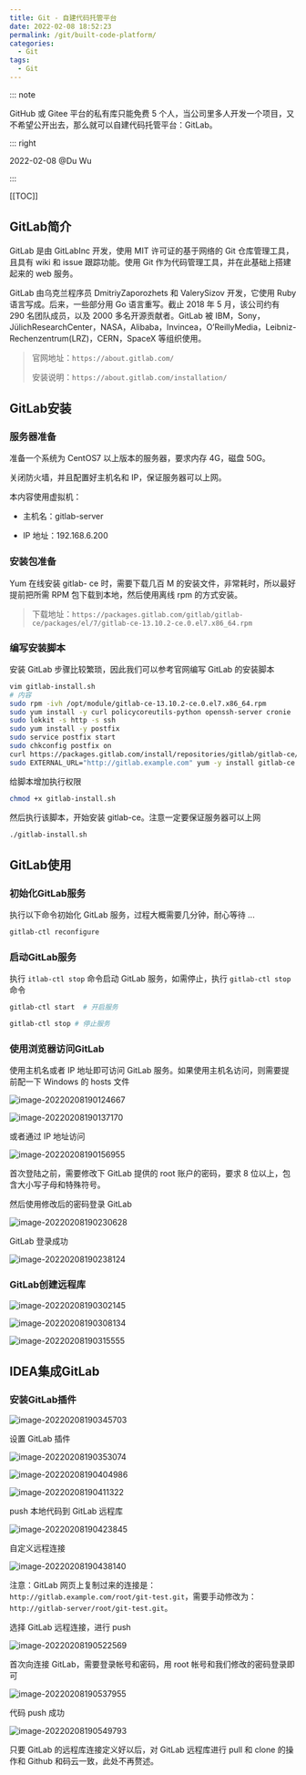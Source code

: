 ```yaml
---
title: Git - 自建代码托管平台
date: 2022-02-08 18:52:23
permalink: /git/built-code-platform/
categories: 
  - Git
tags: 
  - Git
---
```


::: note

GitHub 或 Gitee 平台的私有库只能免费 5 个人，当公司里多人开发一个项目，又不希望公开出去，那么就可以自建代码托管平台：GitLab。

::: right

2022-02-08 @Du Wu

:::

[[TOC]]



## GitLab简介

GitLab 是由 GitLabInc 开发，使用 MIT 许可证的基于网络的 Git 仓库管理工具，且具有 wiki 和 issue 跟踪功能。使用 Git 作为代码管理工具，并在此基础上搭建起来的 web 服务。

GitLab 由乌克兰程序员 DmitriyZaporozhets 和 ValerySizov 开发，它使用 Ruby 语言写成。后来，一些部分用 Go 语言重写。截止 2018 年 5 月，该公司约有 290 名团队成员，以及 2000 多名开源贡献者。GitLab 被 IBM，Sony，JülichResearchCenter，NASA，Alibaba，Invincea，O’ReillyMedia，Leibniz-Rechenzentrum(LRZ)，CERN，SpaceX 等组织使用。

> 官网地址：`https://about.gitlab.com/`
>
> 安装说明：`https://about.gitlab.com/installation/`

## GitLab安装

### 服务器准备

准备一个系统为 CentOS7 以上版本的服务器，要求内存 4G，磁盘 50G。

关闭防火墙，并且配置好主机名和 IP，保证服务器可以上网。

本内容使用虚拟机：

- 主机名：gitlab-server

- IP 地址：192.168.6.200

### 安装包准备

Yum 在线安装 gitlab- ce 时，需要下载几百 M 的安装文件，非常耗时，所以最好提前把所需 RPM 包下载到本地，然后使用离线 rpm 的方式安装。

> 下载地址：`https://packages.gitlab.com/gitlab/gitlab-ce/packages/el/7/gitlab-ce-13.10.2-ce.0.el7.x86_64.rpm`

### 编写安装脚本

安装 GitLab 步骤比较繁琐，因此我们可以参考官网编写 GitLab 的安装脚本

```sh
vim gitlab-install.sh
# 内容
sudo rpm -ivh /opt/module/gitlab-ce-13.10.2-ce.0.el7.x86_64.rpm
sudo yum install -y curl policycoreutils-python openssh-server cronie
sudo lokkit -s http -s ssh
sudo yum install -y postfix
sudo service postfix start
sudo chkconfig postfix on
curl https://packages.gitlab.com/install/repositories/gitlab/gitlab-ce/script.rpm.sh | sudo bash
sudo EXTERNAL_URL="http://gitlab.example.com" yum -y install gitlab-ce
```

给脚本增加执行权限

```sh
chmod +x gitlab-install.sh
```

然后执行该脚本，开始安装 gitlab-ce。注意一定要保证服务器可以上网

```sh
./gitlab-install.sh
```

## GitLab使用

### 初始化GitLab服务

执行以下命令初始化 GitLab 服务，过程大概需要几分钟，耐心等待 ...

```sh
gitlab-ctl reconfigure
```

### 启动GitLab服务

执行 `itlab-ctl stop` 命令启动 GitLab 服务，如需停止，执行 `gitlab-ctl stop` 命令

```sh
gitlab-ctl start  # 开启服务

gitlab-ctl stop # 停止服务
```

### 使用浏览器访问GitLab

使用主机名或者 IP 地址即可访问 GitLab 服务。如果使用主机名访问，则需要提前配一下 Windows 的 hosts 文件

![image-20220208190124667](https://cdn.staticaly.com/gh/Kele-Bingtang/static@master/img/git/20220208190130.png)

![image-20220208190137170](https://cdn.staticaly.com/gh/Kele-Bingtang/static@master/img/git/20220208190138.png)

或者通过 IP 地址访问

![image-20220208190156955](https://cdn.staticaly.com/gh/Kele-Bingtang/static@master/img/git/20220208190157.png)

首次登陆之前，需要修改下 GitLab 提供的 root 账户的密码，要求 8 位以上，包含大小写子母和特殊符号。

然后使用修改后的密码登录 GitLab

![image-20220208190230628](https://cdn.staticaly.com/gh/Kele-Bingtang/static@master/img/git/20220208190231.png)

GitLab 登录成功

![image-20220208190238124](https://cdn.staticaly.com/gh/Kele-Bingtang/static@master/img/git/20220208190238.png)

### GitLab创建远程库

![image-20220208190302145](https://cdn.staticaly.com/gh/Kele-Bingtang/static@master/img/git/20220208190302.png)

![image-20220208190308134](https://cdn.staticaly.com/gh/Kele-Bingtang/static@master/img/git/20220208190309.png)

![image-20220208190315555](https://cdn.staticaly.com/gh/Kele-Bingtang/static@master/img/git/20220208190316.png)



## IDEA集成GitLab

### 安装GitLab插件

![image-20220208190345703](https://cdn.staticaly.com/gh/Kele-Bingtang/static@master/img/git/20220208190346.png)

设置 GitLab 插件

![image-20220208190353074](https://cdn.staticaly.com/gh/Kele-Bingtang/static@master/img/git/20220208190353.png)

![image-20220208190404986](https://cdn.staticaly.com/gh/Kele-Bingtang/static@master/img/git/20220208190405.png)

![image-20220208190411322](https://cdn.staticaly.com/gh/Kele-Bingtang/static@master/img/git/20220208190412.png)

push 本地代码到 GitLab 远程库

![image-20220208190423845](https://cdn.staticaly.com/gh/Kele-Bingtang/static@master/img/git/20220208190424.png)

自定义远程连接

![image-20220208190438140](https://cdn.staticaly.com/gh/Kele-Bingtang/static@master/img/git/20220208190439.png)

注意：GitLab 网页上复制过来的连接是：`http://gitlab.example.com/root/git-test.git`，需要手动修改为：`http://gitlab-server/root/git-test.git`。

选择 GitLab 远程连接，进行 push

![image-20220208190522569](https://cdn.staticaly.com/gh/Kele-Bingtang/static@master/img/git/20220208190523.png)

首次向连接 GitLab，需要登录帐号和密码，用 root 帐号和我们修改的密码登录即可

![image-20220208190537955](https://cdn.staticaly.com/gh/Kele-Bingtang/static@master/img/git/20220208190539.png)

代码 push 成功

![image-20220208190549793](https://cdn.staticaly.com/gh/Kele-Bingtang/static@master/img/git/20220208190550.png)

只要 GitLab 的远程库连接定义好以后，对 GitLab 远程库进行 pull 和 clone 的操作和 Github 和码云一致，此处不再赘述。
